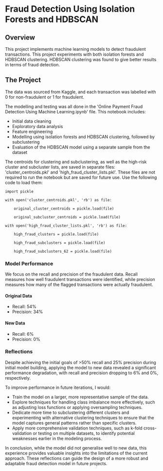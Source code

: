 # Fraud Detection Using Isolation Forests and HDBSCAN

## Overview

This project implements machine learning models to detect fraudulent transactions. This project experiments with both isolation forests and HDBSCAN clustering. HDBSCAN clustering was found to give better results in terms of fraud detection. 

## The Project
The data was sourced from Kaggle, and each transaction was labelled with 0 for non-fraudulent or 1 for fraudulent.

The modelling and testing was all done in the 'Online Payment Fraud Detection Using Machine Learning.ipynb' file. This notebook includes:
* Initial data cleaning
* Exploratory data analysis
* Feature engineering
* Modelling using isolation forests and HDBSCAN clustering, followed by subclustering
* Evaluation of the HDBSCAN model using a separate sample from the dataset

The centroids for clustering and subclustering, as well as the high-risk cluster and subcluster lists, are saved in separate files: 'cluster_centroids.pkl' and 'high_fraud_cluster_lists.pkl'. These files are not required to run the notebook but are saved for future use. Use the following code to load them:

    import pickle
    
    with open('cluster_centroids.pkl', 'rb') as file:

        original_cluster_centroids = pickle.load(file)
    
        original_subcluster_centroids = pickle.load(file)

    with open('high_fraud_cluster_lists.pkl', 'rb') as file:

        high_fraud_clusters = pickle.load(file)
    
        high_fraud_subclusters = pickle.load(file)
    
        high_fraud_subclusters_62 = pickle.load(file)
  
### Model Performance
We focus on the recall and precision of the fraudulent data. Recall measures how well fraudulent transactions were identified, while precision measures how many of the flagged transactions were actually fraudulent.

#### Original Data
* Recall: 54%
* Precision: 34%

#### New Data
* Recall: 6%
* Precision: 0%

### Reflections
Despite achieving the initial goals of >50% recall and 25% precision during initial model building, applying the model to new data revealed a significant performance degradation, with recall and precision dropping to 6% and 0%, respectively.

To improve performance in future iterations, I would:
* Train the model on a larger, more representative sample of the data.
* Explore techniques for handling class imbalance more effectively, such as adjusting loss functions or applying oversampling techniques.
* Dedicate more time to subclustering different clusters and experimenting with alternative clustering techniques to ensure that the model captures general patterns rather than specific clusters.
* Apply more comprehensive validation techniques, such as k-fold cross-validation or testing on multiple datasets, to identify potential weaknesses earlier in the modeling process.

In conclusion, while the model did not generalise well to new data, this experience provides valuable insights into the limitations of the current approach. These reflections can guide the design of a more robust and adaptable fraud detection model in future projects.
